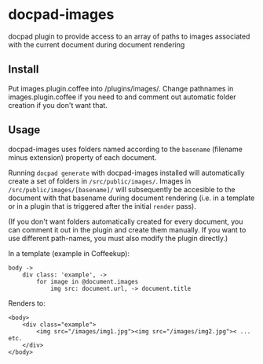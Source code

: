 # docpad-images

docpad plugin to provide access to an array of paths to images associated with the current document during document rendering

## Install

Put images.plugin.coffee into /plugins/images/. Change pathnames in images.plugin.coffee if you need to and comment out automatic folder creation if you don't want that.

## Usage

docpad-images uses folders named according to the <code>basename</code> (filename minus extension) property of each document.

Running <code>docpad generate</code> with docpad-images installed will automatically create a set of folders in <code>/src/public/images/</code>. Images in <code>/src/public/images/[basename]/</code> will subsequently be accesible to the document with that basename during document rendering (i.e. in a template or in a plugin that is triggered after the initial <code>render</code> pass).

(If you don't want folders automatically created for every document, you can comment it out in the plugin and create them manually. If you want to use different path-names, you must also modify the plugin directly.)

In a template (example in Coffeekup):

~~~
body ->
	div class: 'example', ->
		for image in @document.images
			img src: document.url, -> document.title
~~~

Renders to:

~~~
<body>
	<div class="example">
		<img src="/images/img1.jpg"><img src="/images/img2.jpg">< ... etc.
	</div>
</body>
~~~
